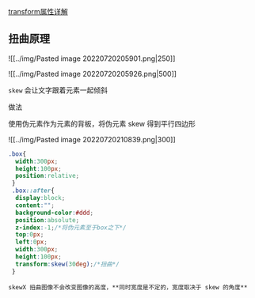 [transform属性详解](https://www.cnblogs.com/huansky/p/6077166.html)

## 扭曲原理

![[../img/Pasted image 20220720205901.png|250]]

![[../img/Pasted image 20220720205926.png|500]]

 `skew` 会让文字跟着元素一起倾斜

做法

使用伪元素作为元素的背板，将伪元素 skew 得到平行四边形

![[../img/Pasted image 20220720210839.png|300]]

```css
.box{
  width:300px;
  height:100px;
  position:relative;
 }
 .box::after{
  display:block;
  content:"";
  background-color:#ddd;
  position:absolute;
  z-index:-1;/*将伪元素至于box之下*/
  top:0px;
  left:0px;
  width:300px;
  height:100px;
  transform:skew(30deg);/*扭曲*/
 }
```

```ad-note
skewX 扭曲图像不会改变图像的高度，**同时宽度是不定的，宽度取决于 skew 的角度**
```

